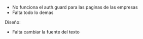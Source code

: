 - No funciona el auth.guard para las paginas de las empresas
- Falta todo lo demas

Diseño:
- Falta cambiar la fuente del texto